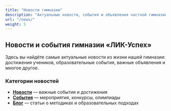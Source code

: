 ```yaml
---
title: "Новости гимназии"
description: "Актуальные новости, события и объявления частной гимназии ЛИК-Успех в Москве"
url: "/news/"
weight: 5
---
```


## Новости и события гимназии «ЛИК-Успех»

Здесь вы найдёте самые актуальные новости из жизни нашей гимназии: достижения учеников, образовательные события, важные объявления и многое другое.

### Категории новостей

- **[Новости](/news/)** — важные события и достижения
- **[События](/events/)** — мероприятия, конкурсы, олимпиады  
- **[Блог](/blog/)** — статьи о методиках и образовательных подходах
